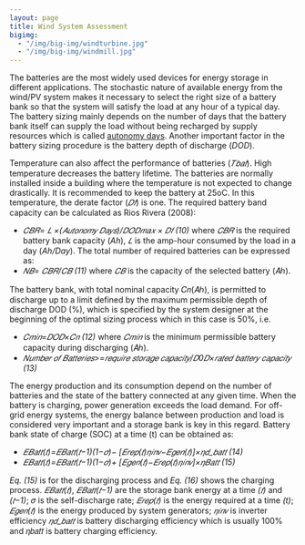 ```yaml
---
layout: page
title: Wind System Assessment
bigimg:
  - "/img/big-img/windturbine.jpg"
  - "/img/big-img/windmill.jpg"
---
```


The batteries are the most widely used devices for energy storage in different applications. The stochastic nature of available energy from the wind/PV system makes it necessary to select the right size of a battery bank so that the system will satisfy the load at any hour of a typical day. The battery sizing mainly depends on the number of days that the battery bank itself can supply the load without being recharged by supply resources which is called [autonomy days](https://www.riello-ups.com/questions/17-what-does-autonomy-mean#:~:text=The%20battery%20duration%20at%20a,Diesel%20Generator%20should%20be%20considered.). Another important factor in the battery sizing procedure is the battery depth of discharge (*DOD*).

Temperature can also affect the performance of batteries (*𝑇𝑏𝑎𝑡*). High temperature decreases the battery lifetime. The batteries are normally installed inside a building where the temperature is not expected to change drastically. It is recommended to keep the battery at 25oC. In this temperature, the derate factor (*𝐷𝑓*) is one. The required battery band capacity can be calculated as Rios Rivera (2008): 
- *𝐶𝐵𝑅= 𝐿 ×(𝐴𝑢𝑡𝑜𝑛𝑜𝑚𝑦 𝐷𝑎𝑦𝑠)/𝐷𝑂𝐷𝑚𝑎𝑥 × 𝐷𝑓    (10)*
where *𝐶𝐵𝑅* is the required battery bank capacity (*Ah*), *𝐿* is the amp-hour consumed by the load in a day (*Ah/Day*). The total number of required batteries can be expressed as:
- *𝑁𝐵= 𝐶𝐵𝑅/𝐶𝐵    (11)*
where *𝐶𝐵* is the capacity of the selected battery (𝐴ℎ).

The battery bank, with total nominal capacity 𝐶𝑛(𝐴ℎ), is permitted to discharge up to a limit defined by the maximum permissible depth of discharge DOD (%), which is specified by the system designer at the beginning of the optimal sizing process which in this case is 50%, i.e.
- *𝐶𝑚𝑖𝑛=𝐷𝑂𝐷×𝐶𝑛    (12)*
where *𝐶𝑚𝑖𝑛* is the minimum permissible battery capacity during discharging (𝐴ℎ).
- *𝑁𝑢𝑚𝑏𝑒𝑟 𝑜𝑓 𝐵𝑎𝑡𝑡𝑒𝑟𝑖𝑒𝑠>=𝑟𝑒𝑞𝑢𝑖𝑟𝑒 𝑠𝑡𝑜𝑟𝑎𝑔𝑒 𝑐𝑎𝑝𝑎𝑐𝑖𝑡𝑦/𝐷0𝐷×𝑟𝑎𝑡𝑒𝑑 𝑏𝑎𝑡𝑡𝑒𝑟𝑦 𝑐𝑎𝑝𝑎𝑐𝑖𝑡𝑦    (13)*
  
The energy production and its consumption depend on the number of batteries and the state of the battery connected at any given time. When the battery is charging, power generation exceeds the load demand. For off-grid energy systems, the energy balance between production and load is considered very important and a storage bank is key in this regard. Battery bank state of charge (SOC) at a time (t) can be obtained as:
- *𝐸𝐵𝑎𝑡𝑡(𝑡)=𝐸𝐵𝑎𝑡𝑡(𝑡−1)(1−𝜎)− [𝐸𝑟𝑒𝑝(𝑡)𝜂𝑖𝑛𝑣−𝐸𝑔𝑒𝑛(𝑡)]×𝜂𝑑_𝑏𝑎𝑡𝑡    (14)*
- *𝐸𝐵𝑎𝑡𝑡(𝑡)=𝐸𝐵𝑎𝑡𝑡(𝑡−1)(1−𝜎)+ [𝐸𝑔𝑒𝑛(𝑡)−𝐸𝑟𝑒𝑝(𝑡)𝜂𝑖𝑛𝑣]×𝜂𝐵𝑎𝑡𝑡    (15)*

*Eq. (15)* is for the discharging process and *Eq. (16)* shows the charging process. *𝐸𝐵𝑎𝑡𝑡(𝑡)*, *𝐸𝐵𝑎𝑡𝑡(𝑡−1)* are the storage bank energy at a time *(𝑡)* and *(𝑡−1)*; 𝜎 is the self-discharge rate; *𝐸𝑟𝑒𝑝(𝑡)* is the energy required at a time *(t)*; *𝐸𝑔𝑒𝑛(𝑡)* is the energy produced by system generators; *𝜂𝑖𝑛𝑣* is inverter efficiency *𝜂𝑑_𝑏𝑎𝑡𝑡* is battery discharging efficiency which is usually 100% and 𝜂𝑏𝑎𝑡𝑡 is battery charging efficiency.
